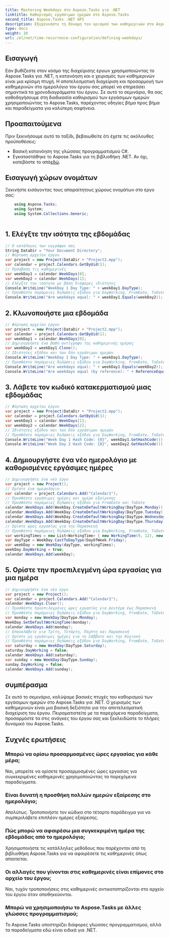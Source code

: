 ```yaml
---
title: Mastering Weekdays στο Aspose.Tasks για .NET
linktitle: Καθορισμός εργάσιμων ημερών στο Aspose.Tasks
second_title: Aspose.Tasks .NET API
description: Εξερευνήστε τη δύναμη του ορισμού των καθημερινών στο Aspose.Tasks .NET. Ακολουθήστε το αναλυτικό μας σεμινάριο για να διαχειριστείτε αποτελεσματικά τα ημερολόγια έργων, να προσαρμόσετε τους χρόνους εργασίας και πολλά άλλα.
type: docs
weight: 10
url: /el/net/time-recurrence-configuration/defining-weekdays/
---
```

## Εισαγωγή
Εάν βυθίζεστε στον κόσμο της διαχείρισης έργων χρησιμοποιώντας το Aspose.Tasks για .NET, η κατανόηση και ο χειρισμός των καθημερινών είναι μια κρίσιμη πτυχή. Η αποτελεσματική διαχείριση και προσαρμογή των καθημερινών στο ημερολόγιο του έργου σας μπορεί να επηρεάσει σημαντικά τα χρονοδιαγράμματα του έργου. Σε αυτό το σεμινάριο, θα σας καθοδηγήσουμε στη διαδικασία καθορισμού των εργάσιμων ημερών χρησιμοποιώντας το Aspose.Tasks, παρέχοντας οδηγίες βήμα προς βήμα και παραδείγματα για καλύτερη σαφήνεια.
## Προαπαιτούμενα
Πριν ξεκινήσουμε αυτό το ταξίδι, βεβαιωθείτε ότι έχετε τις ακόλουθες προϋποθέσεις:
- Βασική κατανόηση της γλώσσας προγραμματισμού C#.
-  Εγκαταστάθηκε το Aspose.Tasks για τη βιβλιοθήκη .NET. Αν όχι, κατεβάστε το από[εδώ](https://releases.aspose.com/tasks/net/).
## Εισαγωγή χώρων ονομάτων
Ξεκινήστε εισάγοντας τους απαραίτητους χώρους ονομάτων στο έργο σας:
```csharp
    using Aspose.Tasks;
    using System;
    using System.Collections.Generic;
    
```
## 1. Ελέγξτε την ισότητα της εβδομάδας
```csharp
// Ο κατάλογος των εγγράφων σας
String DataDir = "Your Document Directory";
// Φόρτωση αρχείου έργου
var project = new Project(DataDir + "Project2.mpp");
var calendar = project.Calendars.GetByUid(1);
// Πρόσβαση τις καθημερινές
var weekDay1 = calendar.WeekDays[0];
var weekDay2 = calendar.WeekDays[1];
// Ελέγξτε την ισότητα με βάση διάφορες ιδιότητες
Console.WriteLine("WeekDay 1 Day Type: " + weekDay1.DayType);
// Προσθέστε παρόμοιες δηλώσεις εξόδου για DayWorking, FromDate, ToDate και WorkingTimes
Console.WriteLine("Are weekdays equal: " + weekDay1.Equals(weekDay2));
```
## 2. Κλωνοποιήστε μια εβδομάδα
```csharp
// Φόρτωση αρχείου έργου
var project = new Project(DataDir + "Project2.mpp");
var calendar = project.Calendars.GetByUid(1);
var weekDay1 = calendar.WeekDays[0];
// Δημιουργήστε ένα βαθύ αντίγραφο της καθημερινής ημέρας
var weekDay2 = weekDay1.Clone();
// Ιδιότητες εξόδου και των δύο εργάσιμων ημερών
Console.WriteLine("WeekDay 1 Day Type: " + weekDay1.DayType);
// Προσθέστε παρόμοιες δηλώσεις εξόδου για DayWorking, FromDate, ToDate και WorkingTimes
Console.WriteLine("Are weekdays equal: " + weekDay1.Equals(weekDay2));
Console.WriteLine("Are weekdays equal (by reference): " + ReferenceEquals(weekDay1, weekDay2));
```
## 3. Λάβετε τον κωδικό κατακερματισμού μιας εβδομάδας
```csharp
// Φόρτωση αρχείου έργου
var project = new Project(DataDir + "Project2.mpp");
var calendar = project.Calendars.GetByUid(1);
var weekDay1 = calendar.WeekDays[1];
var weekDay2 = calendar.WeekDays[2];
// Ιδιότητες εξόδου και των δύο εργάσιμων ημερών
// Προσθέστε παρόμοιες δηλώσεις εξόδου για DayWorking, FromDate, ToDate και WorkingTimes
Console.WriteLine("Week Day 1 Hash Code: {0}", weekDay1.GetHashCode());
Console.WriteLine("Week Day 2 Hash Code: {0}", weekDay2.GetHashCode());
```
## 4. Δημιουργήστε ένα νέο ημερολόγιο με καθορισμένες εργάσιμες ημέρες
```csharp
// Δημιουργήστε ένα νέο έργο
var project = new Project();
// Ορίστε ένα ημερολόγιο
var calendar = project.Calendars.Add("Calendar1");
// Προσθέστε εργάσιμες ημέρες και ημέρα εξαίρεσης
// Προσθέστε παρόμοιες δηλώσεις εξόδου για FromDate και ToDate
calendar.WeekDays.Add(WeekDay.CreateDefaultWorkingDay(DayType.Monday));
calendar.WeekDays.Add(WeekDay.CreateDefaultWorkingDay(DayType.Tuesday));
calendar.WeekDays.Add(WeekDay.CreateDefaultWorkingDay(DayType.Wednesday));
calendar.WeekDays.Add(WeekDay.CreateDefaultWorkingDay(DayType.Thursday));
// Ορίστε ώρες εργασίας για την Παρασκευή
// Προσθέστε παρόμοιες δηλώσεις εξόδου για DayWorking, FromDate, ToDate και WorkingTimes
var workingTimes = new List<WorkingTime> { new WorkingTime(9, 12), new WorkingTime(13, 16) };
var dayType = WeekDay.CastToDayType(DayOfWeek.Friday);
var weekDay = new WeekDay(dayType, workingTimes);
weekDay.DayWorking = true;
calendar.WeekDays.Add(weekDay);
```
## 5. Ορίστε την προεπιλεγμένη ώρα εργασίας για μια ημέρα
```csharp
// Δημιουργήστε ένα νέο έργο
var project = new Project();
var calendar = project.Calendars.Add("Calendar1");
calendar.WeekDays.Clear();
// Προσθέστε προεπιλεγμένες ώρες εργασίας για Δευτέρα έως Παρασκευή
// Προσθέστε παρόμοιες δηλώσεις εξόδου για DayWorking, FromDate, ToDate και WorkingTimes
var monday = new WeekDay(DayType.Monday);
WeekDay.SetDefaultWorkingTime(monday);
calendar.WeekDays.Add(monday);
// Επαναλάβετε για Τρίτη, Τετάρτη, Πέμπτη και Παρασκευή
// Ορίστε μη εργάσιμες ημέρες για το Σάββατο και την Κυριακή
// Προσθέστε παρόμοιες δηλώσεις εξόδου για DayWorking, FromDate, ToDate και WorkingTimes
var saturday = new WeekDay(DayType.Saturday);
saturday.DayWorking = false;
calendar.WeekDays.Add(saturday);
var sunday = new WeekDay(DayType.Sunday);
sunday.DayWorking = false;
calendar.WeekDays.Add(sunday);
```
## συμπέρασμα
Σε αυτό το σεμινάριο, καλύψαμε βασικές πτυχές του καθορισμού των εργάσιμων ημερών στο Aspose.Tasks για .NET. Ο χειρισμός των καθημερινών είναι μια βασική δεξιότητα για την αποτελεσματική διαχείριση του έργου. Πειραματιστείτε με τα παρεχόμενα παραδείγματα, προσαρμόστε τα στις ανάγκες του έργου σας και ξεκλειδώστε το πλήρες δυναμικό του Aspose.Tasks.
## Συχνές ερωτήσεις
### Μπορώ να ορίσω προσαρμοσμένες ώρες εργασίας για κάθε μέρα;
Ναι, μπορείτε να ορίσετε προσαρμοσμένες ώρες εργασίας για συγκεκριμένες καθημερινές χρησιμοποιώντας τα παρεχόμενα παραδείγματα.
### Είναι δυνατή η προσθήκη πολλών ημερών εξαίρεσης στο ημερολόγιο;
Απολύτως. Τροποποιήστε τον κώδικα στο τέταρτο παράδειγμα για να συμπεριλάβετε επιπλέον ημέρες εξαίρεσης.
### Πώς μπορώ να αφαιρέσω μια συγκεκριμένη ημέρα της εβδομάδας από το ημερολόγιο;
Χρησιμοποιήστε τις κατάλληλες μεθόδους που παρέχονται από τη βιβλιοθήκη Aspose.Tasks για να αφαιρέσετε τις καθημερινές όπως απαιτείται.
### Οι αλλαγές που γίνονται στις καθημερινές είναι επίμονες στο αρχείο του έργου;
Ναι, τυχόν τροποποιήσεις στις καθημερινές αντικατοπτρίζονται στο αρχείο του έργου όταν αποθηκεύονται.
### Μπορώ να χρησιμοποιήσω το Aspose.Tasks με άλλες γλώσσες προγραμματισμού;
Το Aspose.Tasks υποστηρίζει διάφορες γλώσσες προγραμματισμού, αλλά τα παραδείγματα εδώ είναι ειδικά για .NET.